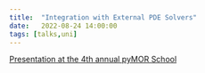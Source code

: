 ```yaml
---
title:  "Integration with External PDE Solvers"
date:   2022-08-24 14:00:00
tags: [talks,uni]
---
```


[Presentation at the 4th annual pyMOR School](https://rene.fritze.me/22-pymor-school/)
